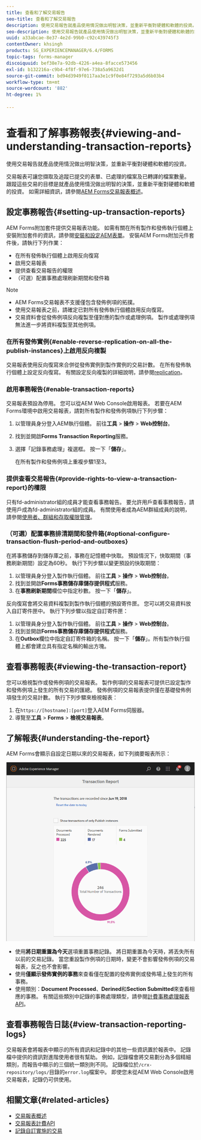 ```yaml
---
title: 查看和了解交易報告
seo-title: 查看和了解交易報告
description: 使用交易報告就產品使用情況做出明智決策，並重新平衡對硬體和軟體的投資。
seo-description: 使用交易報告就產品使用情況做出明智決策，並重新平衡對硬體和軟體的投資。
uuid: a33abcae-8e37-4e2d-99b0-c92c439745f3
contentOwner: khsingh
products: SG_EXPERIENCEMANAGER/6.4/FORMS
topic-tags: forms-manager
discoiquuid: bef38e7a-92db-4226-a4ea-8facce573456
exl-id: b132216a-c9b4-4f8f-97e6-738a5a9632d1
source-git-commit: bd94d3949f0117aa3e1c9f0e84f7293a5d6b03b4
workflow-type: tm+mt
source-wordcount: '882'
ht-degree: 1%

---
```


# 查看和了解事務報表{#viewing-and-understanding-transaction-reports}

使用交易報告就產品使用情況做出明智決策，並重新平衡對硬體和軟體的投資。

交易報表可讓您擷取及追蹤已提交的表單、已處理的檔案及已轉譯的檔案數量。 跟蹤這些交易的目標是就產品使用情況做出明智的決策，並重新平衡對硬體和軟體的投資。 如需詳細資訊，請參閱[AEM Forms交易報表概述](/help/forms/using/transaction-reports-overview.md)。

## 設定事務報告{#setting-up-transaction-reports}

AEM Forms附加套件提供交易報表功能。 如需有關在所有製作和發佈執行個體上安裝附加套件的資訊，請參閱[安裝和設定AEM表單](https://helpx.adobe.com/experience-manager/6-4/forms/using/installing-configuring-aem-forms-osgi.html)。 安裝AEM Forms附加元件套件後，請執行下列作業：

* 在所有發佈執行個體上啟用反向復寫
* 啟用交易報表
* 提供查看交易報告的權限
* （可選）配置事務處理刷新期間和發件箱

>[!NOTE]
>
>* AEM Forms交易報表不支援僅包含發佈例項的拓撲。
>* 使用交易報表之前，請確定已對所有發佈執行個體啟用反向復寫。
>* 交易資料會從發佈例項反向複製至僅對應的製作或處理例項。 製作或處理例項無法進一步將資料複製至其他例項。

>



### 在所有發佈實例{#enable-reverse-replication-on-all-the-publish-instances}上啟用反向複製

交易報表使用反向復寫來合併從發佈實例到製作實例的交易計數。 在所有發佈執行個體上設定反向復寫。 有關設定反向複製的詳細說明，請參閱[replication](/help/sites-deploying/replication.md)。

### 啟用事務報告{#enable-transaction-reports}

交易報表預設為停用。 您可以從AEM Web Console啟用報表。 若要在AEM Forms環境中啟用交易報表，請對所有製作和發佈例項執行下列步驟：

1. 以管理員身分登入AEM執行個體。 前往&#x200B;**工具** > **操作** > **Web控制台**。
1. 找到並開啟&#x200B;**Forms Transaction Reporting**&#x200B;服務。
1. 選擇「記錄事務處理」複選框。 按一下「**儲存**」。

   在所有製作和發佈例項上重複步驟1至3。

### 提供查看交易報告{#provide-rights-to-view-a-transaction-report}的權限

只有fd-administrator組的成員才能查看事務報告。 要允許用戶查看事務報告，請使用戶成為fd-administrator組的成員。 有關使用者成為AEM群組成員的說明，請參閱[使用者、群組和存取權限管理](/help/sites-administering/user-group-ac-admin.md)。

### （可選）配置事務排清期間和發件箱{#optional-configure-transaction-flush-period-and-outboxes}

在將事務儲存到儲存庫之前，事務在記憶體中快取。 預設情況下，快取期間（事務刷新期間）設定為60秒。 執行下列步驟以變更預設的快取期間：

1. 以管理員身分登入製作執行個體。 前往&#x200B;**工具** > **操作** > **Web控制台**。
1. 找到並開啟&#x200B;**Forms事務儲存庫儲存提供程式**&#x200B;服務。
1. 在&#x200B;**事務刷新期間**&#x200B;欄位中指定秒數。 按一下「**儲存**」。

反向復寫會將交易資料複製到製作執行個體的預設寄件匣。 您可以將交易資料放入自訂寄件匣中。 執行下列步驟以指定自訂寄件匣：

1. 以管理員身分登入製作執行個體。 前往&#x200B;**工具** > **操作** > **Web控制台**。
1. 找到並開啟&#x200B;**Forms事務儲存庫儲存提供程式**&#x200B;服務。
1. 在&#x200B;**Outbox**&#x200B;欄位中指定自訂寄件箱的名稱。 按一下「**儲存**」。所有製作執行個體上都會建立具有指定名稱的輸出方塊。

## 查看事務報表{#viewing-the-transaction-report}

您可以檢視製作或發佈例項的交易報表。 製作例項的交易報表可提供已設定製作和發佈例項上發生的所有交易的匯總。 發佈例項的交易報表提供僅在基礎發佈例項發生的交易計數。 執行下列步驟來檢視報表：

1. 在`https://[hostname]:[port]`登入AEM Forms伺服器。
1. 導覽至&#x200B;**工具** > **Forms** > **檢視交易報表**。

## 了解報表{#understanding-the-report}

AEM Forms會顯示自設定日期以來的交易報表，如下列摘要報表所示：

![sample-transaction-report-author](assets/sample-transaction-report-author.png)

* 使用&#x200B;**將日期重置為今天**&#x200B;選項重置事務記錄。 將日期重置為今天時，將丟失所有以前的交易記錄。 當您重設製作例項的日期時，變更不會影響發佈例項的交易報表，反之也不會影響。
* 使用&#x200B;**僅顯示發佈實例的事務**&#x200B;來查看僅在配置的發佈實例或發佈場上發生的所有事務。
* 使用類別：**Document Processed**、**Derined**&#x200B;和&#x200B;**Section Submitted**&#x200B;來查看相應的事務。 有關這些類別中記錄的事務處理類型，請參閱[計費事務處理報表API](/help/forms/using/transaction-reports-billable-apis.md)。

## 查看事務報告日誌{#view-transaction-reporting-logs}

交易報表會將報表中顯示的所有資訊和記錄中的其他一些資訊置於報表中。 記錄檔中提供的資訊對進階使用者很有幫助。 例如，記錄檔會將交易劃分為多個精細類別，而報告中顯示的三個統一類別則不同。 記錄檔位於`/crx-repository/logs/`目錄的`error.log`檔案中。 即使您未從AEM Web Console啟用交易報表，記錄仍可供使用。

## 相關文章{#related-articles}

* [交易報表概述](/help/forms/using/transaction-reports-overview.md)
* [交易報表計費API](/help/forms/using/transaction-reports-billable-apis.md)
* [記錄自訂實施的交易](/help/forms/using/record-transaction-custom-implementation.md)
